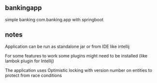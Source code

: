 ## bankingapp
simple banking com.banking.app with springboot

## notes

Application can be run as standalone jar or from IDE like intellij

For some features to work some plugins might need to be installed (like lambok plugin for Intellij)

The application uses Optimistic locking with version number on entities to protect from race conditions
